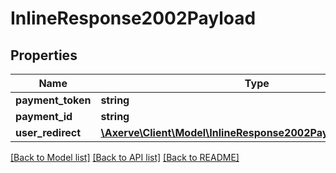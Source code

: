 # InlineResponse2002Payload

## Properties
Name | Type | Description | Notes
------------ | ------------- | ------------- | -------------
**payment_token** | **string** |  | [optional] 
**payment_id** | **string** |  | [optional] 
**user_redirect** | [**\Axerve\Client\Model\InlineResponse2002PayloadUserRedirect**](InlineResponse2002PayloadUserRedirect.md) |  | [optional] 

[[Back to Model list]](../../README.md#documentation-for-models) [[Back to API list]](../../README.md#documentation-for-api-endpoints) [[Back to README]](../../README.md)

